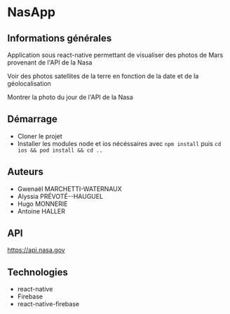 # NasApp

## Informations générales

Application sous react-native permettant de visualiser des photos de Mars provenant de l'API de la Nasa

Voir des photos satellites de la terre en fonction de la date et de la géolocalisation

Montrer la photo du jour de l'API de la Nasa

## Démarrage

- Cloner le projet 
- Installer les modules node et ios nécéssaires avec `npm install` puis `cd ios && pod install && cd ..`

## Auteurs

- Gwenaël MARCHETTI-WATERNAUX
- Alyssia PRÉVOTÉ--HAUGUEL
- Hugo MONNERIE
- Antoine HALLER

## API

https://api.nasa.gov

## Technologies

- react-native
- Firebase
- react-native-firebase




